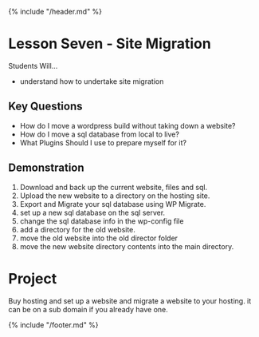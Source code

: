 {% include "/header.md" %}

# Lesson Seven - Site Migration

Students Will...
* understand how to undertake site migration

## Key Questions
* How do I move a wordpress build without taking down a website?
* How do I move a sql database from local to live?
* What Plugins Should I use to prepare myself for it?


## Demonstration
1. Download and back up the current website, files and sql.
2. Upload the new website to a directory on the hosting site.
3. Export and Migrate your sql database using WP Migrate.
4. set up a new sql database on the sql server.
5. change the sql database info in the wp-config file
6. add a directory for the old website.
7. move the old website into the old director folder
8. move the new website directory contents into the main directory.

# Project
Buy hosting and set up a website and migrate a website to your hosting. it can be on a sub domain if you already have one.

{% include "/footer.md" %}

